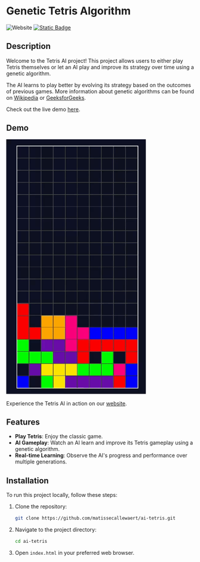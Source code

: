 # Genetic Tetris Algorithm

![Website](https://img.shields.io/website?url=https%3A%2F%2Fmatissecallewaert.github.io%2Fai-tetris)
[![Static Badge](https://img.shields.io/badge/Tetris_AI-E03FD8)](https://matissecallewaert.github.io/ai-tetris/)

## Description

Welcome to the Tetris AI project! This project allows users to either play Tetris themselves or let an AI play and improve its strategy over time using a genetic algorithm.

The AI learns to play better by evolving its strategy based on the outcomes of previous games. More information about genetic algorithms can be found on [Wikipedia](https://en.wikipedia.org/wiki/Genetic_algorithm) or [GeeksforGeeks](https://www.geeksforgeeks.org/genetic-algorithms/).

Check out the live demo [here](https://matissecallewaert.github.io/ai-tetris/).

## Demo

![Tetris AI Demo](assets/images/tetris.gif)

Experience the Tetris AI in action on our [website](https://matissecallewaert.github.io/ai-tetris/).

## Features

- **Play Tetris**: Enjoy the classic game.
- **AI Gameplay**: Watch an AI learn and improve its Tetris gameplay using a genetic algorithm.
- **Real-time Learning**: Observe the AI's progress and performance over multiple generations.

## Installation

To run this project locally, follow these steps:

1. Clone the repository:

    ```sh
    git clone https://github.com/matissecallewaert/ai-tetris.git
    ```

2. Navigate to the project directory:

    ```sh
    cd ai-tetris
    ```

3. Open `index.html` in your preferred web browser.
